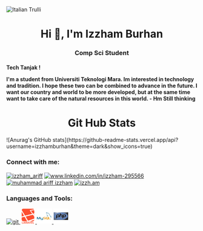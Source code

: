 
<img src="https://media-exp1.licdn.com/dms/image/C5616AQGBNNk4ZtJZeQ/profile-displaybackgroundimage-shrink_350_1400/0/1624104914980?e=1648080000&v=beta&t=n3YQe6n9aLpqJE0t-EIL6QqI9QMGuzDzv1L9woY6ljs" alt="Italian Trulli">
<h1 align="center">Hi 👋, I'm Izzham Burhan</h1>
<h3 align="center">Comp Sci Student</h3>

<h4>Tech Tanjak !

I'm a student from Universiti Teknologi Mara. Im interested in technology and tradition. I hope these two can be combined to advance in the future. I want our country and world to be more developed, but at the same time want to take care of the natural resources in this world. - Hm Still thinking </h4>


<h1 align="center">Git Hub Stats</h1>
![Anurag's GitHub stats](https://github-readme-stats.vercel.app/api?username=izzhamburhan&theme=dark&show_icons=true)







<h3 align="left">Connect with me:</h3>
<p align="left">
<a href="https://twitter.com/izzham_ariff" target="blank"><img align="center" src="https://raw.githubusercontent.com/rahuldkjain/github-profile-readme-generator/master/src/images/icons/Social/twitter.svg" alt="izzham_ariff" height="30" width="40" /></a>
<a href="https://www.linkedin.com/in/izzham-295566/" target="blank"><img align="center" src="https://raw.githubusercontent.com/rahuldkjain/github-profile-readme-generator/master/src/images/icons/Social/linked-in-alt.svg" alt="www.linkedin.com/in/izzham-295566" height="30" width="40" /></a>
<a href="https://www.facebook.com/muhdariff.izzham/" target="blank"><img align="center" src="https://raw.githubusercontent.com/rahuldkjain/github-profile-readme-generator/master/src/images/icons/Social/facebook.svg" alt="muhammad ariff izzham" height="30" width="40" /></a>
<a href="https://instagram.com/izzh.am" target="blank"><img align="center" src="https://raw.githubusercontent.com/rahuldkjain/github-profile-readme-generator/master/src/images/icons/Social/instagram.svg" alt="izzh.am" height="30" width="40" /></a>
</p>

<h3 align="left">Languages and Tools:</h3>
<p align="left"> <a href="https://git-scm.com/" target="_blank" rel="noreferrer"> <img src="https://www.vectorlogo.zone/logos/git-scm/git-scm-icon.svg" alt="git" width="40" height="40"/> </a> <a href="https://laravel.com/" target="_blank" rel="noreferrer"> <img src="https://raw.githubusercontent.com/devicons/devicon/master/icons/laravel/laravel-plain-wordmark.svg" alt="laravel" width="40" height="40"/> </a> <a href="https://www.mysql.com/" target="_blank" rel="noreferrer"> <img src="https://raw.githubusercontent.com/devicons/devicon/master/icons/mysql/mysql-original-wordmark.svg" alt="mysql" width="40" height="40"/> </a> <a href="https://www.php.net" target="_blank" rel="noreferrer"> <img src="https://raw.githubusercontent.com/devicons/devicon/master/icons/php/php-original.svg" alt="php" width="40" height="40"/> </a> </p>
